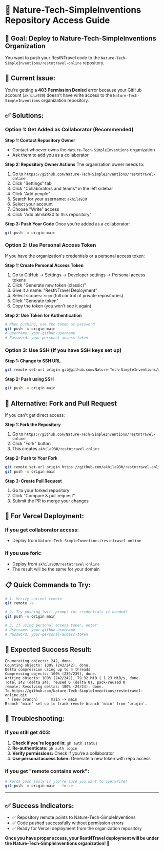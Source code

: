 # 🔧 Nature-Tech-SimpleInventions Repository Access Guide

## 🎯 **Goal: Deploy to Nature-Tech-SimpleInventions Organization**

You want to push your RestNTravel code to the `Nature-Tech-SimpleInventions/restntravel-online` repository.

## 🚨 **Current Issue:**
You're getting a **403 Permission Denied** error because your GitHub account (`akhila930`) doesn't have write access to the `Nature-Tech-SimpleInventions` organization repository.

## ✅ **Solutions:**

### **Option 1: Get Added as Collaborator (Recommended)**

**Step 1: Contact Repository Owner**
- Contact whoever owns the `Nature-Tech-SimpleInventions` organization
- Ask them to add you as a collaborator

**Step 2: Repository Owner Actions**
The organization owner needs to:
1. Go to `https://github.com/Nature-Tech-SimpleInventions/restntravel-online`
2. Click "Settings" tab
3. Click "Collaborators and teams" in the left sidebar
4. Click "Add people"
5. Search for your username: `akhila930`
6. Select your account
7. Choose "Write" access
8. Click "Add akhila930 to this repository"

**Step 3: Push Your Code**
Once you're added as a collaborator:
```bash
git push -u origin main
```

### **Option 2: Use Personal Access Token**

If you have the organization's credentials or a personal access token:

**Step 1: Create Personal Access Token**
1. Go to GitHub → Settings → Developer settings → Personal access tokens
2. Click "Generate new token (classic)"
3. Give it a name: "RestNTravel Deployment"
4. Select scopes: `repo` (full control of private repositories)
5. Click "Generate token"
6. Copy the token (you won't see it again)

**Step 2: Use Token for Authentication**
```bash
# When pushing, use the token as password
git push -u origin main
# Username: your-github-username
# Password: your-personal-access-token
```

### **Option 3: Use SSH (If you have SSH keys set up)**

**Step 1: Change to SSH URL**
```bash
git remote set-url origin git@github.com:Nature-Tech-SimpleInventions/restntravel-online.git
```

**Step 2: Push using SSH**
```bash
git push -u origin main
```

## 🔐 **Alternative: Fork and Pull Request**

If you can't get direct access:

**Step 1: Fork the Repository**
1. Go to `https://github.com/Nature-Tech-SimpleInventions/restntravel-online`
2. Click "Fork" button
3. This creates `akhila930/restntravel-online`

**Step 2: Push to Your Fork**
```bash
git remote set-url origin https://github.com/akhila930/restntravel-online.git
git push -u origin main
```

**Step 3: Create Pull Request**
1. Go to your forked repository
2. Click "Compare & pull request"
3. Submit the PR to merge your changes

## 🚀 **For Vercel Deployment:**

### **If you get collaborator access:**
- Deploy from `Nature-Tech-SimpleInventions/restntravel-online`

### **If you use fork:**
- Deploy from `akhila930/restntravel-online`
- The result will be the same for your domain

## 📋 **Quick Commands to Try:**

```bash
# 1. Verify current remote
git remote -v

# 2. Try pushing (will prompt for credentials if needed)
git push -u origin main

# 3. If using personal access token, enter:
# Username: your-github-username
# Password: your-personal-access-token
```

## 🎯 **Expected Success Result:**

```
Enumerating objects: 242, done.
Counting objects: 100% (242/242), done.
Delta compression using up to 4 threads
Compressing objects: 100% (239/239), done.
Writing objects: 100% (242/242), 79.32 MiB | 1.23 MiB/s, done.
Total 242 (delta 24), reused 0 (delta 0), pack-reused 0
remote: Resolving deltas: 100% (24/24), done.
To https://github.com/Nature-Tech-SimpleInventions/restntravel-online.git
 * [new branch]      main -> main
Branch 'main' set up to track remote branch 'main' from 'origin'.
```

## 🔧 **Troubleshooting:**

### **If you still get 403:**
1. **Check if you're logged in:** `gh auth status`
2. **Re-authenticate:** `gh auth login`
3. **Verify permissions:** Check if you're a collaborator
4. **Use personal access token:** Generate a new token with repo access

### **If you get "remote contains work":**
```bash
# Force push (only if you're sure you want to overwrite)
git push -u origin main --force
```

---

## ✅ **Success Indicators:**

- ✅ Repository remote points to Nature-Tech-SimpleInventions
- ✅ Code pushed successfully without permission errors
- ✅ Ready for Vercel deployment from the organization repository

**Once you have proper access, your RestNTravel deployment will be under the Nature-Tech-SimpleInventions organization!** 🚀 
